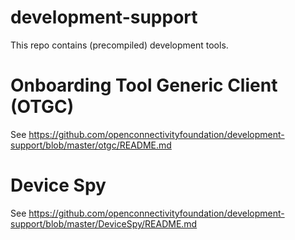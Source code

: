 # development-support


This repo contains (precompiled) development tools.


# Onboarding Tool Generic Client (OTGC)

See https://github.com/openconnectivityfoundation/development-support/blob/master/otgc/README.md


# Device Spy

See https://github.com/openconnectivityfoundation/development-support/blob/master/DeviceSpy/README.md